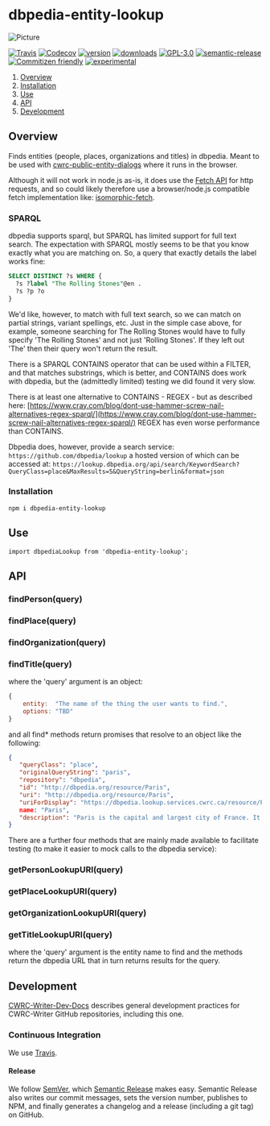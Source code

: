 # dbpedia-entity-lookup

![Picture](http://cwrc.ca/logos/CWRC_logos_2016_versions/CWRCLogo-Horz-FullColour.png)

[![Travis](https://img.shields.io/travis/cwrc/dbpedia-entity-lookup.svg)](https://travis-ci.org/cwrc/dbpedia-entity-lookup)
[![Codecov](https://img.shields.io/codecov/c/github/cwrc/dbpedia-entity-lookup.svg)](https://codecov.io/gh/cwrc/dbpedia-entity-lookup)
[![version](https://img.shields.io/npm/v/dbpedia-entity-lookup.svg)](http://npm.im/dbpedia-entity-lookup)
[![downloads](https://img.shields.io/npm/dm/dbpedia-entity-lookup.svg)](http://npm-stat.com/charts.html?package=dbpedia-entity-lookup&from=2015-08-01)
[![GPL-3.0](https://img.shields.io/npm/l/dbpedia-entity-lookup.svg)](http://opensource.org/licenses/GPL-3.0)
[![semantic-release](https://img.shields.io/badge/%20%20%F0%9F%93%A6%F0%9F%9A%80-semantic--release-e10079.svg)](https://github.com/semantic-release/semantic-release)
[![Commitizen friendly](https://img.shields.io/badge/commitizen-friendly-brightgreen.svg)](http://commitizen.github.io/cz-cli/)
[![experimental](http://badges.github.io/stability-badges/dist/experimental.svg)](http://github.com/badges/stability-badges)

1. [Overview](#overview)
1. [Installation](#installation)
1. [Use](#use)
1. [API](#api)
1. [Development](#development)

## Overview

Finds entities (people, places, organizations and titles) in dbpedia. Meant to be used with [cwrc-public-entity-dialogs](https://github.com/cwrc-public-entity-dialogs) where it runs in the browser.

Although it will not work in node.js as-is, it does use the [Fetch API](https://developer.mozilla.org/en-US/docs/Web/API/Fetch_API) for http requests, and so could likely therefore use a browser/node.js compatible fetch implementation like: [isomorphic-fetch](https://www.npmjs.com/package/isomorphic-fetch).

### SPARQL

dbpedia supports sparql, but SPARQL has limited support for full text search. The expectation with SPARQL mostly seems to be that you know exactly what you are matching on. So, a query that exactly details the label works fine:

```sql
SELECT DISTINCT ?s WHERE {
  ?s ?label "The Rolling Stones"@en .
  ?s ?p ?o
}
```

We'd like, however, to match with full text search, so we can match on partial strings, variant spellings, etc. Just in the simple case above, for example, someone searching for The Rolling Stones would have to fully specify 'The Rolling Stones' and not just 'Rolling Stones'. If they left out 'The' then their query won't return the result.

There is a SPARQL CONTAINS operator that can be used within a FILTER, and that matches substrings, which is better, and CONTAINS does work with dbpedia, but the (admittedly limited) testing we did found it very slow.

There is at least one alternative to CONTAINS - REGEX - but as described here: [https://www.cray.com/blog/dont-use-hammer-screw-nail-alternatives-regex-sparql/](https://www.cray.com/blog/dont-use-hammer-screw-nail-alternatives-regex-sparql/) REGEX has even worse performance than CONTAINS.

Dbpedia does, however, provide a search service: `https://github.com/dbpedia/lookup` a hosted version of which can be accessed at: `https://lookup.dbpedia.org/api/search/KeywordSearch?QueryClass=place&MaxResults=5&QueryString=berlin&format=json`

### Installation

`npm i dbpedia-entity-lookup`

## Use

`import dbpediaLookup from 'dbpedia-entity-lookup';`

## API

### findPerson(query)

### findPlace(query)

### findOrganization(query)

### findTitle(query)

where the 'query' argument is an object:  

```js
{
    entity:  "The name of the thing the user wants to find.",
    options: "TBD"
}
```

and all find* methods return promises that resolve to an object like the following:

```json
{
   "queryClass": "place",
   "originalQueryString": "paris",
   "repository": "dbpedia",
   "id": "http://dbpedia.org/resource/Paris",
   "uri": "http://dbpedia.org/resource/Paris",
   "uriForDisplay": "https://dbpedia.lookup.services.cwrc.ca/resource/Paris",
   name: "Paris",
   "description": "Paris is the capital and largest city of France. It is situated on the river Seine, in northern France, at the heart of the Île-de-Franc…",
}
```

There are a further four methods that are mainly made available to facilitate testing (to make it easier to mock calls to the dbpedia service):

### getPersonLookupURI(query)

### getPlaceLookupURI(query)

### getOrganizationLookupURI(query)

### getTitleLookupURI(query)

where the 'query' argument is the entity name to find and the methods return the dbpedia URL that in turn returns results for the query.

## Development

[CWRC-Writer-Dev-Docs](https://github.com/cwrc/CWRC-Writer-Dev-Docs) describes general development practices for CWRC-Writer GitHub repositories, including this one.

### Continuous Integration

We use [Travis](https://travis-ci.org).

#### Release

We follow [SemVer](http://semver.org), which [Semantic Release](https://github.com/semantic-release/semantic-release) makes easy. Semantic Release also writes our commit messages, sets the version number, publishes to NPM, and finally generates a changelog and a release (including a git tag) on GitHub.
